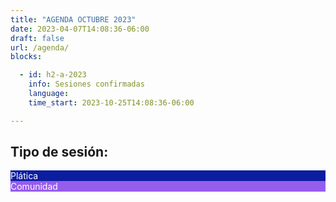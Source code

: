 ```yaml
---
title: "AGENDA OCTUBRE 2023"
date: 2023-04-07T14:08:36-06:00
draft: false
url: /agenda/
blocks: 

  - id: h2-a-2023
    info: Sesiones confirmadas
    language: 
    time_start: 2023-10-25T14:08:36-06:00 

---
```


## Tipo de sesión:

<div class="color-code-list mb-4">
  <div class="color-code-item" style="background-color: #0c1da0; color: white;">Plática</div>
  <div class="color-code-item" style="background-color: #965cee; color: white;">Comunidad</div>
</div>





